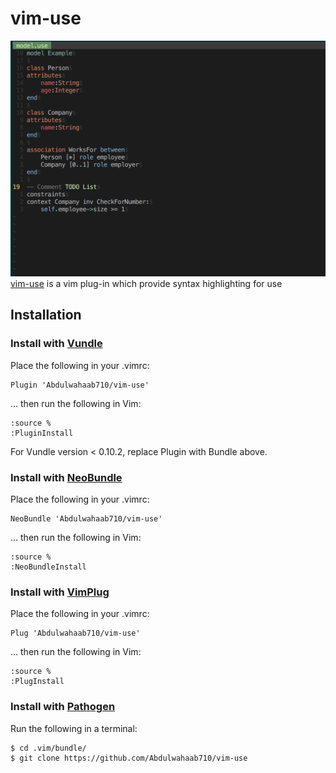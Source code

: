 # vim-use
![vim-use](https://github.com/Abdulwahaab710/vim-use/raw/master/doc/screenshot.png)
[vim-use](https://github.com/Abdulwahaab710/vim-use) is a vim plug-in which provide syntax highlighting for use
## Installation

### Install with [Vundle](https://github.com/VundleVim/Vundle.vim)
Place the following in your .vimrc:
```vim
Plugin 'Abdulwahaab710/vim-use'
```
… then run the following in Vim:
```vim
:source %
:PluginInstall
```
For Vundle version < 0.10.2, replace Plugin with Bundle above.

### Install with [NeoBundle](https://github.com/Shougo/neobundle.vim)
Place the following in your .vimrc:
```vim
NeoBundle 'Abdulwahaab710/vim-use'
```
… then run the following in Vim:
```vim
:source %
:NeoBundleInstall
```

### Install with [VimPlug](https://github.com/junegunn/vim-plug)
Place the following in your .vimrc:
```vim
Plug 'Abdulwahaab710/vim-use'
```
… then run the following in Vim:
```vim
:source %
:PlugInstall
```

### Install with [Pathogen](https://github.com/tpope/vim-pathogen)
Run the following in a terminal:

```sh
$ cd .vim/bundle/
$ git clone https://github.com/Abdulwahaab710/vim-use
```
